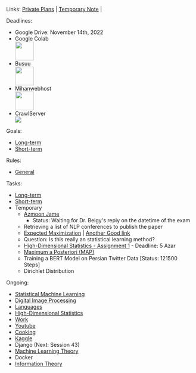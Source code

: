Links: [Private Plans](https://github.com/arm-on/privateplans/blob/main/README.md) | [Temporary Note](https://github.com/arm-on/privateplans/blob/main/temp.md) |

Deadlines:
- Google Drive: November 14th, 2022
- Google Colab <img src="http://gen.sendtric.com/countdown/08cjgt5j49" style="display: block; height:50px" />
- Busuu <img src="http://gen.sendtric.com/countdown/mkw5kwteeg" style="display: block;height:50px" />
- Mihanwebhost <img src="http://gen.sendtric.com/countdown/86jrdpri1n" style="display: block; height:50px" />
- CrawlServer  <img src="http://gen.sendtric.com/countdown/0qkpnn2aq2" style="display: block;" />

Goals:
- [Long-term](long-term-goals.md)
- [Short-term](short-term-goals.md)

Rules:
- [General](rules-and-points.md)

Tasks:
- [Long-term](long-term-tasks.md)
- [Short-term](short-term-tasks.md)
- Temporary
  - [Azmoon Jame](azmoon-jame.md)
    - Status: Waiting for Dr. Beigy's reply on the datetime of the exam
  - Retrieving a list of NLP conferences to publish the paper
  - [Expected Maximization](https://towardsdatascience.com/expectation-maximization-explained-c82f5ed438e5) | [Another Good link](https://www.math.univ-toulouse.fr/~besse/Wikistat/pdf/st-m-datSc4-EMmixt.pdf)
  - Question: Is this really an statistical learning method?
  - [High-Dimensional Statistics - Assignment 1](https://github.com/arm-on/plan/blob/main/materials/HDS_HW1.pdf) - Deadline: 5 Azar
  - [Maximum a Posteriori (MAP)](https://towardsdatascience.com/mle-vs-map-a989f423ae5c)
  - Training a BERT Model on Persian Twitter Data [Status: 121500 Steps]
  - Dirichlet Distribution

Ongoing:
- [Statistical Machine Learning](ongoing/statistical-machine-learning.md)
- [Digital Image Processing](ongoing/digital-image-processing.md)
- [Languages](ongoing/languages.md)
- [High-Dimensional Statistics](ongoing/high-dimensional-statistics.md)
- [Work](ongoing/work.md)
- [Youtube](ongoing/youtube.md)
- [Cooking](ongoing/cooking.md)
- [Kaggle](ongoing/kaggle.md)
- Django (Next: Session 43)
- [Machine Learning Theory](ongoing/mlt.md)
- Docker
- [Information Theory](ongoing/inf.md)